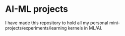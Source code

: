 # AI-ML projects 
I have made this repository to hold all my personal mini-projects/experiments/learning kernels in ML/AI.
